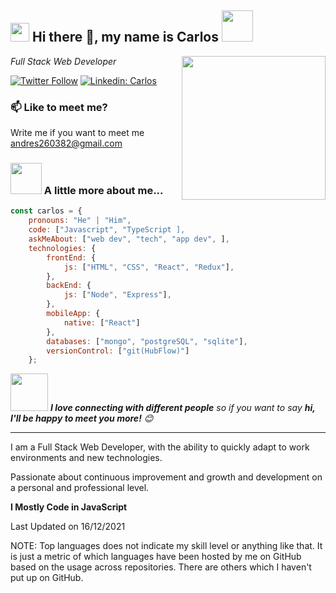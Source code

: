 <h2><img src="https://emojis.slackmojis.com/emojis/images/1531849430/4246/blob-sunglasses.gif?1531849430" width="30"/> Hi there 👋, my name is Carlos <img src="https://media.giphy.com/media/12oufCB0MyZ1Go/giphy.gif" width="50"></h2>
<img align='right' src="https://media.giphy.com/media/M9gbBd9nbDrOTu1Mqx/giphy.gif" width="230">
<p><em>Full Stack Web Developer  
</em></p>

[![Twitter Follow](https://img.shields.io/twitter/follow/CarlosAndrsLoa7?label=Follow)](https://twitter.com/intent/follow?screen_name=CarlosAndrsLoa7)
[![Linkedin: Carlos](https://img.shields.io/badge/-carlos-blue?style=flat-square&logo=Linkedin&logoColor=white&link=https://www.linkedin.com/in/carlos260382/)](https://www.linkedin.com/in/carlos260382/)


### 📫 Like to meet me?

Write me if you want to meet me andres260382@gmail.com

### <img src="https://media.giphy.com/media/VgCDAzcKvsR6OM0uWg/giphy.gif" width="50"> A little more about me...  

```javascript
const carlos = {
    pronouns: "He" | "Him",
    code: ["Javascript", "TypeScript ],
    askMeAbout: ["web dev", "tech", "app dev", ],
    technologies: {
        frontEnd: {
            js: ["HTML", "CSS", "React", "Redux"],
        },
        backEnd: {
            js: ["Node", "Express"],
        },
        mobileApp: {
            native: ["React"]
        },
        databases: ["mongo", "postgreSQL", "sqlite"],
        versionControl: ["git(HubFlow)"]
    };
```

<img src="https://media.giphy.com/media/LnQjpWaON8nhr21vNW/giphy.gif" width="60"> <em><b>I love connecting with different people</b> so if you want to say <b>hi, I'll be happy to meet you more!</b> 😊</em>

---
<!--START_SECTION:waka-->

I am a Full Stack Web Developer, with the ability to quickly adapt to work environments and new technologies.

Passionate about continuous improvement and growth and development on a personal and professional level.

**I Mostly Code in JavaScript** 


 Last Updated on 16/12/2021
<!--END_SECTION:waka-->

NOTE: Top languages does not indicate my skill level or anything like that. It is just a metric of which languages have been hosted by me on GitHub based on the usage across repositories. There are others which I haven't put up on GitHub.





